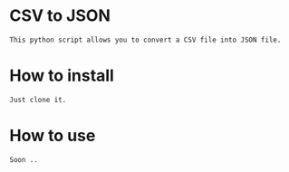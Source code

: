 # CSV to JSON 
	This python script allows you to convert a CSV file into JSON file. 

# How to install 
	Just clone it. 

# How to use 
	Soon ..	
